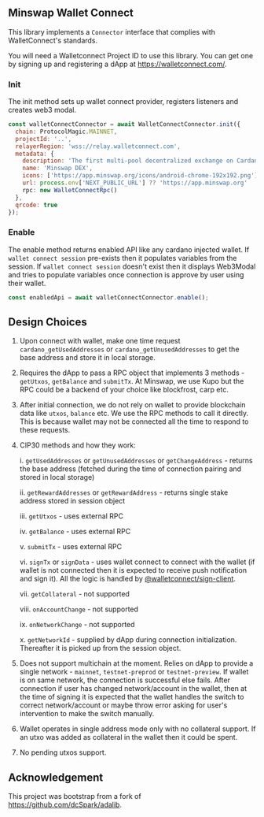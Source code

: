 ## Minswap Wallet Connect

This library implements a `Connector` interface that complies with WalletConnect's standards.

You will need a Walletconnect Project ID to use this library. You can get one by signing up and registering a dApp at https://walletconnect.com/.

### Init

The init method sets up wallet connect provider, registers listeners and creates web3 modal.

```js
const walletConnectConnector = await WalletConnectConnector.init({
  chain: ProtocolMagic.MAINNET,
  projectId: '..',
  relayerRegion: 'wss://relay.walletconnect.com',
  metadata: {
    description: 'The first multi-pool decentralized exchange on Cardano.',
    name: 'Minswap DEX',
    icons: ['https://app.minswap.org/icons/android-chrome-192x192.png'],
    url: process.env['NEXT_PUBLIC_URL'] ?? 'https://app.minswap.org'
    rpc: new WalletConnectRpc()
  },
  qrcode: true
});
```

### Enable

The enable method returns enabled API like any cardano injected wallet. If `wallet connect session` pre-exists then it populates variables from the session. If `wallet connect session` doesn't exist then it displays Web3Modal and tries to populate variables once connection is approve by user using their wallet.

```js
const enabledApi = await walletConnectConnector.enable();
```

## Design Choices

1. Upon connect with wallet, make one time request `cardano_getUsedAddresses` or `cardano_getUnusedAddresses` to get the base address and store it in local storage.

2. Requires the dApp to pass a RPC object that implements 3 methods - `getUtxos`, `getBalance` and `submitTx`. At Minswap, we use Kupo but the RPC could be a backend of your choice like blockfrost, carp etc.

3. After initial connection, we do not rely on wallet to provide blockchain data like `utxos`, `balance` etc. We use the RPC methods to call it directly. This is because wallet may not be connected all the time to respond to these requests.

4. CIP30 methods and how they work:

   i. `getUsedAddresses` or `getUnusedAddresses` or `getChangeAddress` - returns the base address (fetched during the time of connection pairing and stored in local storage)

   ii. `getRewardAddresses` or `getRewardAddress` - returns single stake address stored in session object

   iii. `getUtxos` - uses external RPC

   iv. `getBalance` - uses external RPC

   v. `submitTx` - uses external RPC

   vi. `signTx` or `signData` - uses wallet connect to connect with the wallet (if wallet is not connected then it is expected to receive push notification and sign it). All the logic is handled by [@walletconnect/sign-client](https://github.com/WalletConnect/walletconnect-monorepo/tree/7c1f64f047bc57f12212c919260fa459ccd390c6/packages/sign-client).

   vii. `getCollateral` - not supported

   viii. `onAccountChange` - not supported

   ix. `onNetworkChange` - not supported

   x. `getNetworkId` - supplied by dApp during connection initialization. Thereafter it is picked up from the session object.

5. Does not support multichain at the moment. Relies on dApp to provide a single network - `mainnet`, `testnet-preprod` or `testnet-preview`. If wallet is on same network, the connection is successful else fails. After connection if user has changed network/account in the wallet, then at the time of signing it is expected that the wallet handles the switch to correct network/account or maybe throw error asking for user's intervention to make the switch manually.

6. Wallet operates in single address mode only with no collateral support. If an utxo was added as collateral in the wallet then it could be spent.

7. No pending utxos support.

## Acknowledgement

This project was bootstrap from a fork of https://github.com/dcSpark/adalib.

